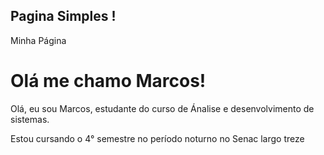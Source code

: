 
## Pagina Simples !

<!DOCTYPE html>
<html>
<head>
    <meta charset="UTF-8">
    <meta name="viewport" content="width=device-width, initial-scale=1.0">
     Minha Página
    <link rel="stylesheet" href="styles.css">
</head>
<body>
    <h1>Olá me chamo Marcos!</h1>
    <p>Olá, eu sou Marcos, estudante do curso de Ánalise e desenvolvimento de sistemas.</p>
   <p>Estou cursando o 4° semestre no período noturno no Senac largo treze</p>
    
</body>
</html>
